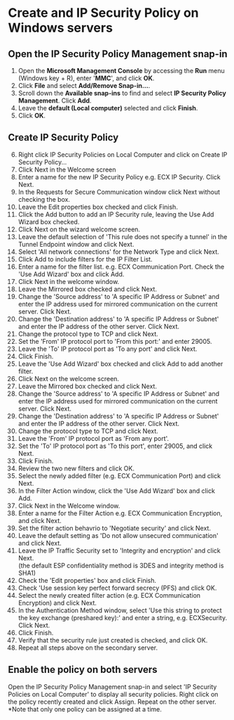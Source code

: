 # Create and IP Security Policy on Windows servers
## Open the IP Security Policy Management snap-in
01. Open the **Microsoft Management Console** by accessing the **Run** menu (Windows key + R), enter '**MMC**', and click **OK**.
02. Click **File** and select **Add/Remove Snap-in...**.
03. Scroll down the **Available snap-ins** to find and select **IP Security Policy Management**. Click **Add**.
04. Leave the **default (Local computer)** selected and click **Finish**.
05. Click **OK**.
## Create IP Security Policy
06. Right click IP Security Policies on Local Computer and click on Create IP Security Policy...
07. Click Next in the Welcome screen
08. Enter a name for the new IP Security Policy e.g. ECX IP Security. Click Next.
09. In the Requests for Secure Communication window click Next without checking the box.
10. Leave the Edit properties box checked and click Finish.
11. Click the Add button to add an IP Security rule, leaving the Use Add Wizard box checked.
12. Click Next on the wizard welcome screen.
13. Leave the default selection of 'This rule does not specify a tunnel' in the Tunnel Endpoint window and click Next.
14. Select 'All network connections' for the Network Type and click Next.
15. Click Add to include filters for the IP Filter List.
16. Enter a name for the filter list. e.g. ECX Communication Port. Check the 'Use Add Wizard' box and click Add.
17. Click Next in the welcome window.
18. Leave the Mirrored box checked and click Next.
19. Change the 'Source address' to 'A specific IP Address or Subnet' and enter the IP address used for mirrored communication on the current server. Click Next.
20. Change the 'Destination address' to 'A specific IP Address or Subnet' and enter the IP address of the other server. Click Next.
21. Change the protocol type to TCP and click Next.
22. Set the 'From' IP protocol port to 'From this port:' and enter 29005.
23. Leave the 'To' IP protocol port as 'To any port' and click Next.
24. Click Finish.
25. Leave the 'Use Add Wizard' box checked and click Add to add another filter.
26. Click Next on the welcome screen.
27. Leave the Mirrored box checked and click Next.
28. Change the 'Source address' to 'A specific IP Address or Subnet' and enter the IP address used for mirrored communication on the current server. Click Next.
29. Change the 'Destination address' to 'A specific IP Address or Subnet' and enter the IP address of the other server. Click Next.
30. Change the protocol type to TCP and click Next.
31. Leave the 'From' IP protocol port as 'From any port'.
32. Set the 'To' IP protocol port as 'To this port', enter 29005, and click Next.
33. Click Finish.
34. Review the two new filters and click OK.
35. Select the newly added filter (e.g. ECX Communication Port) and click Next.
36. In the Filter Action window, click the 'Use Add Wizard' box and click Add.
37. Click Next in the Welcome window.
38. Enter a name for the Filter Action e.g. ECX Communication Encryption, and click Next.
39. Set the filter action behavrio to 'Negotiate security' and click Next.
40. Leave the default setting as 'Do not allow unsecured communication' and click Next.
41. Leave the IP Traffic Security set to 'Integrity and encryption' and click Next.   
    (the default ESP confidentiality method is 3DES and integrity method is SHA1)
42. Check the 'Edit properties' box and click Finish.
43. Check 'Use session key perfect forward secrecy (PFS) and click OK.
44. Select the newly created filter action (e.g. ECX Communication Encryption) and click Next.
45. In the Authentication Method window, select 'Use this string to protect the key exchange (preshared key):' and enter a string, e.g. ECXSecurity. Click Next.
46. Click Finish.
47. Verify that the security rule just created is checked, and click OK.
48. Repeat all steps above on the secondary server.
## Enable the policy on both servers
Open the IP Security Policy Management snap-in and select 'IP Security Policies on Local Computer' to display all security policies.
Right click on the policy recently created and click Assign. Repeat on the other server.
\*Note that only one policy can be assigned at a time.
